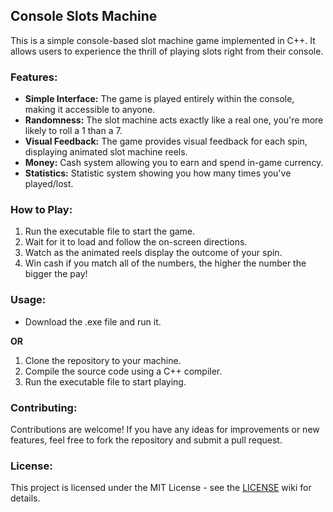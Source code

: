 ## Console Slots Machine

This is a simple console-based slot machine game implemented in C++. It allows users to experience the thrill of playing slots right from their console.

### Features:
- **Simple Interface:** The game is played entirely within the console, making it accessible to anyone.
- **Randomness:** The slot machine acts exactly like a real one, you're more likely to roll a 1 than a 7.
- **Visual Feedback:** The game provides visual feedback for each spin, displaying animated slot machine reels.
- **Money:** Cash system allowing you to earn and spend in-game currency.
- **Statistics:** Statistic system showing you how many times you've played/lost.

### How to Play:
1. Run the executable file to start the game.
2. Wait for it to load and follow the on-screen directions.
3. Watch as the animated reels display the outcome of your spin.
4. Win cash if you match all of the numbers, the higher the number the bigger the pay!

### Usage:

- Download the .exe file and run it.

**OR**

1. Clone the repository to your machine.
2. Compile the source code using a C++ compiler.
3. Run the executable file to start playing.

### Contributing:
Contributions are welcome! If you have any ideas for improvements or new features, feel free to fork the repository and submit a pull request.

### License:
This project is licensed under the MIT License - see the [LICENSE](https://en.wikipedia.org/wiki/MIT_License) wiki for details.
